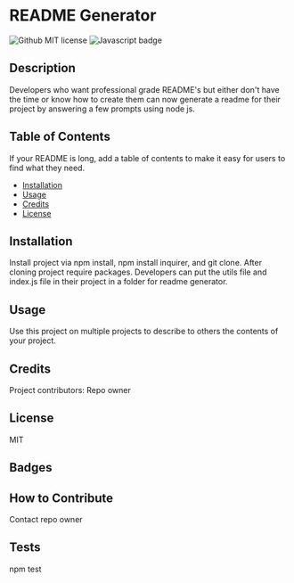 
# README Generator

![Github MIT license](https://img.shields.io/badge/license-MIT-darkred)
![Javascript badge](https://img.shields.io/badge/Made%20with-JavaScript-1f425f.svg)

## Description
Developers who want professional grade README's but either don't have the time or know how to create them can now generate a readme for their project by answering a few prompts using node js.


## Table of Contents
If your README is long, add a table of contents to make it easy for users to find what they need.
- [Installation](#installation)
- [Usage](#usage)
- [Credits](#credits)
- [License](#license)

## Installation
Install project via npm install, npm install inquirer, and git clone. After cloning project require packages. Developers can put the utils file and index.js file in their project in a folder for readme generator.

## Usage
Use this project on multiple projects to describe to others the contents of your project.


## Credits
Project contributors: Repo owner

## License
MIT

## Badges


## How to Contribute
Contact repo owner

## Tests
npm test
  
